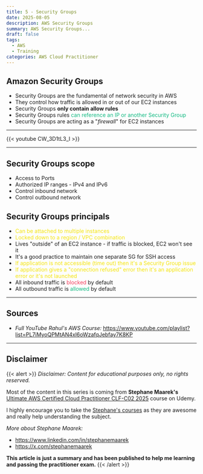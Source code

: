 ```yaml
---
title: 5 - Security Groups
date: 2025-08-05
description: AWS Security Groups
summary: AWS Security Groups...
draft: false
tags:
  - AWS
  - Training
categories: AWS Cloud Practitioner
---
```

## Amazon Security Groups

- Security Groups are the fundamental of network security in AWS
- They control how traffic is allowed in or out of our EC2 instances
- Security Groups **only contain allow rules**
- Security Groups rules <font color=#10b981>can reference an IP or another Security Group</font>
- Security Groups are acting as a "_firewall_" for EC2 instances

---

{{< youtube CW_3D1tL3_I >}}

---
## Security Groups scope

- Access to Ports
- Authorized IP ranges - IPv4 and IPv6
- Control inbound network
- Control outbound network
## Security Groups principals

- <font color=#f4e40b>Can be attached to multiple instances</font>
- <font color=#f4e40b>Locked down to a region / VPC combination</font>
- Lives "outside" of an EC2 instance - if traffic is blocked, EC2 won't see it
- It's a good practice to maintain one separate SG for SSH access
- <font color=#f4e40b>If application is not accessible (time out) then it's a Security Group issue</font>
- <font color=#f4e40b>If application gives a "connection refused" error then it's an application error or it's not launched</font>
- All inbound traffic is <font color=#f43f5e>blocked</font> by default
- All outbound traffic is <font color=#10b981>allowed</font> by default

---
## Sources

- _Full YouTube Rahul's AWS Course:_ https://www.youtube.com/playlist?list=PL7iMyoQPMtAN4xl6oWzafqJebfay7K8KP

---
## Disclaimer

{{< alert >}}
_Disclaimer: Content for educational purposes only, no rights reserved._

Most of the content in this series is coming from **Stephane Maarek's** [Ultimate AWS Certified Cloud Practitioner CLF-C02 2025](https://www.udemy.com/course/aws-certified-cloud-practitioner-new/) course on Udemy.

I highly encourage you to take the [Stephane's courses](https://www.udemy.com/user/stephane-maarek/) as they are awesome and really help understanding the subject.

_More about Stephane Maarek:_

- https://www.linkedin.com/in/stephanemaarek
- https://x.com/stephanemaarek

**This article is just a summary and has been published to help me learning and passing the practitioner exam.**
{{< /alert >}}